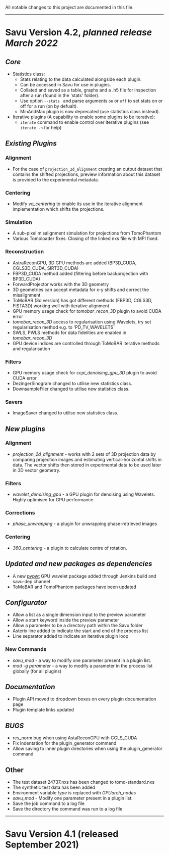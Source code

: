All notable changes to this project are documented in this file.
*******************************************************************
# Savu Version 4.2, *planned release March 2022*

## _Core_
* Statistics class:
  - Stats relating to the data calculated alongside each plugin.
  - Can be accessed in Savu for use in plugins.
  - Collated and saved as a table, graphs and a .h5 file for inspection after a run (found in the 'stats' folder).
  - Use option `--stats ` and parse arguments `on` or `off` to set stats on or off for a run (on by defualt).
  - MinAndMax plugin is now deprecated (use statistics class instead).
* Iterative plugins (A capability to enable some plugins to be iterative):
  - `iterate` command to enable control over iterative plugins (see `iterate -h` for help)

## _Existing Plugins_

### Alignment
  * For the case of `projection_2d_alignment` creating an output dataset that
  contains the shifted projections, preview information about this dataset
  is provided to the experimental metadata.

### Centering
  * Modify *vo_centering* to enable its use in the iterative alignment
  implementation which shifts the projections.

### Simulation
  * A sub-pixel misalignment simulation for projections from TomoPhantom
  * Various Tomoloader fixes. Closing of the linked nxs file with MPI fixed.

### Reconstruction
  * AstraReconGPU, 3D GPU methods are added (BP3D_CUDA, CGLS3D_CUDA, SIRT3D_CUDA)
  * FBP3D_CUDA method added (filtering before backprojection with BP3D_CUDA)
  * ForwardProjector works with the 3D geometry
  * 3D geometries can accept metadata for x-y shifts and correct the misalignment
  * ToMoBAR (3d version) has got different methods (FBP3D, CGLS3D, FISTA3D) working well with iterative alignment
  * GPU memory usage check for *tomobar_recon_3D* plugin to avoid CUDA error
  * *tomobar_recon_3D* access to regularisation using Wavelets, try set regularisation method e.g. to 'PD_TV_WAVELETS'
  * SWLS, PWLS methods for data fidelities are enabled in *tomobar_recon_3D*
  * GPU device indices are controlled through ToMoBAR iterative methods and regularisation

### Filters
  * GPU memory usage check for *ccpi_denoising_gpu_3D* plugin to avoid CUDA error
  * DezingerSinogram changed to utilise new statistics class.
  * DownsampleFiler changed to utilise new statistics class.

### Savers
  * ImageSaver changed to utilise new statistics class.

## _New plugins_
### Alignment
  * *projection_2d_alignment* - works with 2 sets of 3D projection data by comparing projection images and estimating vertical-horizontal shifts in data. The vector shifts then stored in experimental data to be used later in 3D vector geometry.
### Filters
  * *wavelet_denoising_gpu* - a GPU plugin for denoising using Wavelets. Highly optimised for GPU performance.
### Corrections
  * *phase_unwrapping* - a plugin for unwrapping phase-retrieved images
### Centering
  * *360_centering* - a plugin to calculate centre of rotation.

## _Updated and new packages as dependencies_
  * A new [pypwt](https://github.com/pierrepaleo/pypwt "pypwt") GPU wavelet package added through Jenkins build and savu-dep channel
  * ToMoBAR and TomoPhantom packages have been updated

## _Configurator_
  *  Allow a list as a single dimension input to the preview parameter
  *  Allow a start keyword inside the preview parameter
  *  Allow a parameter to be a directory path within the Savu folder
  *  Asterix line added to indicate the start and end of the process list
  *  Line separator added to indicate an iterative plugin loop

### New Commands
  * *savu_mod* - a way to modify one parameter present in a plugin list.
  * *mod -g parameter* - a way to modify a parameter in the process list globally (for all plugins)


## _Documentation_
  *  Plugin API moved to dropdown boxes on every plugin documentation page
  *  Plugin template links updated

## _BUGS_
  *  res_norm bug when using AstaReconGPU with CGLS_CUDA
  *  Fix indentation for the plugin_generator command
  *  Allow saving to inner plugin directories when using the plugin_generator command

## Other
  * The test dataset 24737.nxs has been changed to tomo-standard.nxs
  * The synthetic test data has been added
  * Environment variable *type* is replaced with *GPUarch_nodes*
  * *savu_mod* - Modify one parameter present in a plugin list.
  * Save the job command to a log file
  * Save the directory the command was run to a log file



*******************************************************************
# Savu Version 4.1 (released September 2021)
